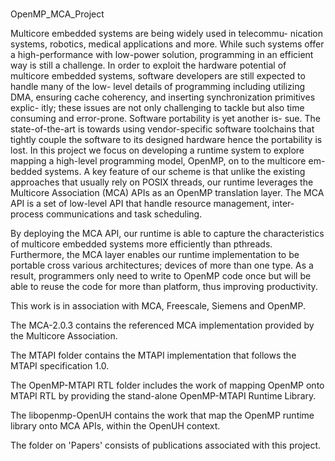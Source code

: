 #
OpenMP_MCA_Project

Multicore embedded systems are being widely used in telecommu- nication systems, robotics, medical applications and more. While such systems offer a high-performance with low-power solution, programming in an efficient way is still a challenge. In order to exploit the hardware potential of multicore embedded systems, software developers are still expected to handle many of the low- level details of programming including utilizing DMA, ensuring cache coherency, and inserting synchronization primitives explic- itly; these issues are not only challenging to tackle but also time consuming and error-prone. Software portability is yet another is- sue. The state-of-the-art is towards using vendor-specific software toolchains that tightly couple the software to its designed hardware hence the portability is lost.
In this project we focus on developing a runtime system to explore mapping a high-level programming model, OpenMP, on to the multicore em- bedded systems. A key feature of our scheme is that unlike the existing approaches that usually rely on POSIX threads, our runtime leverages the Multicore Association (MCA) APIs as an OpenMP translation layer. The MCA API is a set of low-level API that handle resource management, inter-process communications and task scheduling. 

By deploying the MCA API, our runtime is able to capture the characteristics of multicore embedded systems more efficiently than pthreads. Furthermore, the MCA layer enables our runtime implementation to be portable cross various architectures; devices of more than one type. As a result, programmers only need to write to OpenMP code once but will be able to reuse the code for more than platform, thus improving productivity. 

This work is in association with MCA, Freescale, Siemens and OpenMP. 

The MCA-2.0.3 contains the referenced MCA implementation provided by the Multicore Association. 

The MTAPI folder contains the MTAPI implementation that follows the MTAPI specification 1.0.

The OpenMP-MTAPI RTL folder includes the work of mapping OpenMP onto MTAPI RTL by providing the stand-alone OpenMP-MTAPI Runtime Library.

The libopenmp-OpenUH contains the work that map the OpenMP runtime library onto MCA APIs, within the OpenUH context.

The folder on 'Papers' consists of publications associated with this project.
